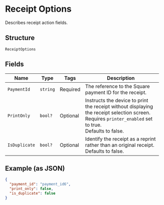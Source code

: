 
# Receipt Options

Describes receipt action fields.

## Structure

`ReceiptOptions`

## Fields

| Name | Type | Tags | Description |
|  --- | --- | --- | --- |
| `PaymentId` | `string` | Required | The reference to the Square payment ID for the receipt. |
| `PrintOnly` | `bool?` | Optional | Instructs the device to print the receipt without displaying the receipt selection screen.<br>Requires `printer_enabled` set to true.<br>Defaults to false. |
| `IsDuplicate` | `bool?` | Optional | Identify the receipt as a reprint rather than an original receipt.<br>Defaults to false. |

## Example (as JSON)

```json
{
  "payment_id": "payment_id6",
  "print_only": false,
  "is_duplicate": false
}
```


